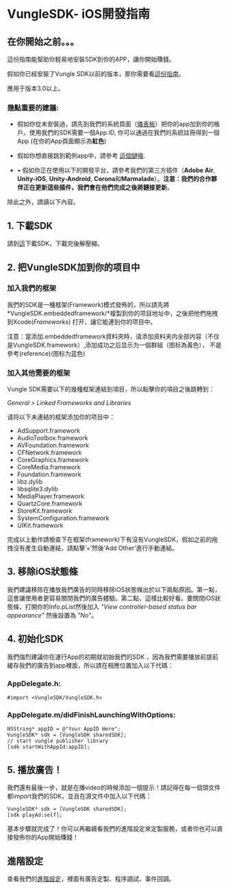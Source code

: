 # VungleSDK- iOS開發指南

## 在你開始之前。。。

這份指南能幫助你輕易地安裝SDK到你的APP，讓你開始賺錢。

假如你已經安裝了Vungle SDK以前的版本，那你需要看[這份指南](https://github.com/Vungle/vungle-resources/blob/master/Chinese-translation/iOS-resources/iOS-migration-guide.md)。

應用于版本3.0以上。


### 幾點重要的建議:

* 假如你從未安裝過，請先到我們的系統頁面（[儀表板](https://v.vungle.com/dashboard/login)）把你的app加到你的帳戶。使用我們的SDK需要一個App ID, 你可以通過在我們的系統註冊得到一個App (在你的App頁面顯示為**紅色**)

* 假如你想直接跳到範例app中，請參考 [這個鏈接](https://github.com/Vungle/vungle-resources/tree/master/iOS-resources/iOS-sample-app). 

* •	假如你正在使用以下的開發平台，請參考我們的第三方插件（**Adobe Air**, **Unity-iOS**, **Unity-Android**, **Corona**和**Marmalade**）。**注意：我們的合作夥伴正在更新這些插件，我們會在他們完成之後將鏈接更新**。

除此之外，請讀以下內容。

## 1. 下載SDK

請到[這](https://v.vungle.com/dev/ios)下載SDK，下載完後解壓縮。  

## 2. 把VungleSDK加到你的项目中

### 加入我們的框架

我們的SDK是一種框架(Framework)模式發佈的，所以請先將*VungleSDK.embeddedframework/*複製到你的项目地址中，之後把他們拖拽到Xcode(*Frameworks*) 打开，讓它能連到你的项目中。

注意：當添加.embeddedframework資料夾時，请添加资料夹内全部内容（不仅是VungleSDK.framework）,添加成功之后显示为一個群組（图标為黃色）， 不是參考(reference)(图标为蓝色)

### 加入其他需要的框架

Vungle SDK需要以下的幾種框架連結到項目，所以點擊你的項目之後跳轉到：

*General > Linked Frameworks and Libraries*

请将以下未連結的框架添加你的项目中：

* AdSupport.framework
* AudioToolbox.framework
* AVFoundation.framework
* CFNetwork.framework
* CoreGraphics.framework
* CoreMedia.framework
* Foundation.framework
* libz.dylib
* libsqlite3.dylib
* MediaPlayer.framework
* QuartzCore.framework
* StoreKit.framework
* SystemConfiguration.framework
* UIKit.framework

完成以上動作請檢查下在框架(framework)下有沒有VungleSDK，假如之前的拖拽沒有產生自動連結，請點擊’+’然後’Add Other’進行手動連結。

## 3. 移除iOS狀態條

我們建議移除在播放我們廣告的同時移除iOS狀態條出於以下兩點原因。第一點，這會讓使用者更容易關閉我們的廣告體驗。第二點，這樣比較好看。要關閉iOS狀態條，打開你的Info.pList然後加入 *"View controller-based status bar appearance"* 然後設置為 *"No"*。

## 4. 初始化SDK

我們強烈建議你在運行App的初期就初始我們的SDK ，因為我們需要播放前提前緩存我們的廣告到app裡面，所以請在相應位置加入以下代碼：

### AppDelegate.h:

`#import <VungleSDK/VungleSDK.h>`

### AppDelegate.m/didFinishLaunchingWithOptions:

```objc
NSString* appID = @"Your AppID Here";
VungleSDK* sdk = [VungleSDK sharedSDK];
// start vungle publisher library
[sdk startWithAppId:appID];
```

## 5. 播放廣告！

我們還有最後一步，就是在播video的時候添加一個提示！請記得在每一個頭文件都import我們的SDK，並且在源文件中加入以下代碼：

```objc
VungleSDK* sdk = [VungleSDK sharedSDK];
[sdk playAd:self];
```

基本步驟就完成了！你可以再繼續看我們的進階設定來定製服務，或者你也可以直接發佈你的App開始賺錢！


## 進階設定

查看我們的[進階設定](https://github.com/Vungle/vungle-resources/blob/master/iOS-resources/iOS-advanced-settings.md)，裡面有廣告定製、程序調試、事件回調。


